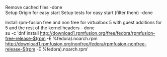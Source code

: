 Remove cached files -done  
Setup Origin for easy start 
Setup tests for easy start (filter them) -done  

Install rpm-fusion free and non free for virtualbox 5 with guest additions for 5 and the rest of the kernel headers  - done  
su -c 'dnf install http://download1.rpmfusion.org/free/fedora/rpmfusion-free-release-$(rpm -E %fedora).noarch.rpm http://download1.rpmfusion.org/nonfree/fedora/rpmfusion-nonfree-release-$(rpm -E %fedora).noarch.rpm'